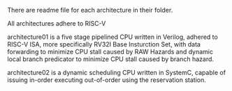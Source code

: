 There are readme file for each architecture in their folder.

All architectures adhere to RISC-V 

architecture01 is a five stage pipelined CPU written in Verilog, adhered to RISC-V ISA, more specifically RV32I Base Insturction Set, with data forwarding to minimize CPU stall caused by RAW Hazards and dynamic local branch predicator to minimize CPU stall caused by branch hazard. 

architecture02 is a dynamic scheduling CPU written in SystemC, capable of issuing in-order executing out-of-order using the reservation station. 